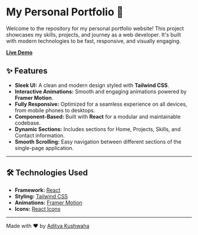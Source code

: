 # My Personal Portfolio 🚀

Welcome to the repository for my personal portfolio website! This project showcases my skills, projects, and journey as a web developer. It's built with modern technologies to be fast, responsive, and visually engaging.

**[Live Demo](https://portfolio-rose-three-24.vercel.app/)**



## ✨ Features

- **Sleek UI:** A clean and modern design styled with **Tailwind CSS**.
- **Interactive Animations:** Smooth and engaging animations powered by **Framer Motion**.
- **Fully Responsive:** Optimized for a seamless experience on all devices, from mobile phones to desktops.
- **Component-Based:** Built with **React** for a modular and maintainable codebase.
- **Dynamic Sections:** Includes sections for Home, Projects, Skills, and Contact information.
- **Smooth Scrolling:** Easy navigation between different sections of the single-page application.

***

## 🛠️ Technologies Used

- **Framework:** [React](https://reactjs.org/)
- **Styling:** [Tailwind CSS](https://tailwindcss.com/)
- **Animations:** [Framer Motion](https://www.framer.com/motion/)
- **Icons:** [React Icons](https://react-icons.github.io/react-icons/)






---

Made with ❤️ by [Aditya Kushwaha](https://github.com/Aditya4kushwaha)
